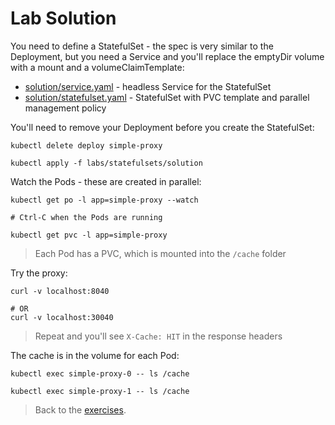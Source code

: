# Lab Solution

You need to define a StatefulSet - the spec is very similar to the Deployment, but you need a Service and you'll replace the emptyDir volume with a mount and a volumeClaimTemplate:

- [solution/service.yaml](solution/service.yaml) - headless Service for the StatefulSet
- [solution/statefulset.yaml](solution/statefulset.yaml) - StatefulSet with PVC template and parallel management policy

You'll need to remove your Deployment before you create the StatefulSet:

```
kubectl delete deploy simple-proxy

kubectl apply -f labs/statefulsets/solution
```

Watch the Pods - these are created in parallel:

```
kubectl get po -l app=simple-proxy --watch

# Ctrl-C when the Pods are running

kubectl get pvc -l app=simple-proxy
```

> Each Pod has a PVC, which is mounted into the `/cache` folder

Try the proxy:

```
curl -v localhost:8040

# OR 
curl -v localhost:30040
```

> Repeat and you'll see `X-Cache: HIT` in the response headers

The cache is in the volume for each Pod:

```
kubectl exec simple-proxy-0 -- ls /cache

kubectl exec simple-proxy-1 -- ls /cache
```

> Back to the [exercises](README.md).